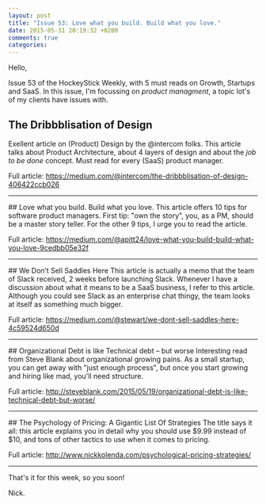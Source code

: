 ```yaml
---
layout: post
title: "Issue 53: Love what you build. Build what you love."
date: 2015-05-31 20:19:32 +0200
comments: true
categories:
---
```

Hello,

Issue 53 of the HockeyStick Weekly, with 5 must reads on Growth, Startups and SaaS. In this issue, I'm focussing on _product managment_, a topic lot's of my clients have issues with.

## The Dribbblisation of Design
Exellent article on (Product) Design by the @intercom folks. This article talks about Product Architecture, about 4 layers of design and about the _job to be done_ concept. Must read for every (SaaS) product manager.

Full article: https://medium.com/@intercom/the-dribbblisation-of-design-406422ccb026
<hr>
## Love what you build. Build what you love.
This article offers 10 tips for software product managers. First tip: "own the story", you, as a PM, should be a master story teller. For the other 9 tips, I urge you to read the article.

Full article: https://medium.com/@apitt24/love-what-you-build-build-what-you-love-9cedbb05e32f

<hr>
## We Don’t Sell Saddles Here
This article is actually a memo that the team of Slack received, 2 weeks before launching Slack. Whenever I have a discussion about what it means to be a SaaS business, I refer to this article. Although you could see Slack as an enterprise chat thingy, the team looks at itself as something much bigger.

Full article: https://medium.com/@stewart/we-dont-sell-saddles-here-4c59524d650d
<hr>
## Organizational Debt is like Technical debt – but worse
Interesting read from Steve Blank about organizational growing pains. As a small startup, you can get away with "just enough process", but once you start growing and hiring like mad, you'll need structure.

Full article: http://steveblank.com/2015/05/19/organizational-debt-is-like-technical-debt-but-worse/
<hr>
## The Psychology of Pricing: A Gigantic List Of Strategies
The title says it all: this article explains you in detail why you should use $9.99 instead of $10, and tons of other tactics to use when it comes to pricing.

Full article: http://www.nickkolenda.com/psychological-pricing-strategies/
<hr>

That's it for this week, so you soon!

Nick.
